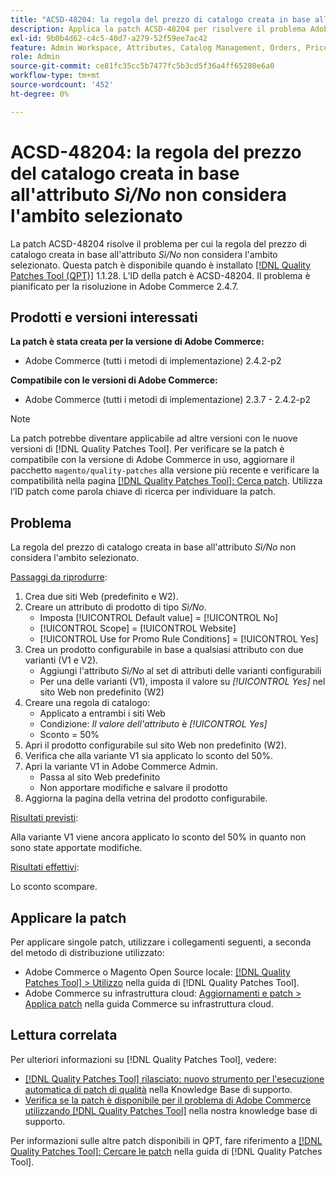 ```yaml
---
title: "ACSD-48204: la regola del prezzo di catalogo creata in base all’attributo *Sì/No* non considera l’ambito selezionato"
description: Applica la patch ACSD-48204 per risolvere il problema Adobe Commerce per cui la regola del prezzo di catalogo creata in base all’attributo *Sì/No* non considera l’ambito selezionato.
exl-id: 9b0b4d62-c4c5-40d7-a279-52f59ee7ac42
feature: Admin Workspace, Attributes, Catalog Management, Orders, Price Rules
role: Admin
source-git-commit: ce81fc35cc5b7477fc5b3cd5f36a4ff65280e6a0
workflow-type: tm+mt
source-wordcount: '452'
ht-degree: 0%

---
```


# ACSD-48204: la regola del prezzo del catalogo creata in base all&#39;attributo *Sì/No* non considera l&#39;ambito selezionato

La patch ACSD-48204 risolve il problema per cui la regola del prezzo di catalogo creata in base all&#39;attributo *Sì/No* non considera l&#39;ambito selezionato. Questa patch è disponibile quando è installato [[!DNL Quality Patches Tool (QPT)]](/help/announcements/adobe-commerce-announcements/magento-quality-patches-released-new-tool-to-self-serve-quality-patches.md) 1.1.28. L’ID della patch è ACSD-48204. Il problema è pianificato per la risoluzione in Adobe Commerce 2.4.7.

## Prodotti e versioni interessati

**La patch è stata creata per la versione di Adobe Commerce:**

* Adobe Commerce (tutti i metodi di implementazione) 2.4.2-p2

**Compatibile con le versioni di Adobe Commerce:**

* Adobe Commerce (tutti i metodi di implementazione) 2.3.7 - 2.4.2-p2

>[!NOTE]
>
>La patch potrebbe diventare applicabile ad altre versioni con le nuove versioni di [!DNL Quality Patches Tool]. Per verificare se la patch è compatibile con la versione di Adobe Commerce in uso, aggiornare il pacchetto `magento/quality-patches` alla versione più recente e verificare la compatibilità nella pagina [[!DNL Quality Patches Tool]: Cerca patch](https://experienceleague.adobe.com/tools/commerce-quality-patches/index.html). Utilizza l’ID patch come parola chiave di ricerca per individuare la patch.

## Problema

La regola del prezzo di catalogo creata in base all&#39;attributo *Sì/No* non considera l&#39;ambito selezionato.

<u>Passaggi da riprodurre</u>:

1. Crea due siti Web (predefinito e W2).
1. Creare un attributo di prodotto di tipo *Sì/No*.
   * Imposta [!UICONTROL Default value] = [!UICONTROL No]
   * [!UICONTROL Scope] = [!UICONTROL Website]
   * [!UICONTROL Use for Promo Rule Conditions] = [!UICONTROL Yes]
1. Crea un prodotto configurabile in base a qualsiasi attributo con due varianti (V1 e V2).
   * Aggiungi l&#39;attributo *Sì/No* al set di attributi delle varianti configurabili
   * Per una delle varianti (V1), imposta il valore su *[!UICONTROL Yes]* nel sito Web non predefinito (W2)
1. Creare una regola di catalogo:
   * Applicato a entrambi i siti Web
   * Condizione: *Il valore dell&#39;attributo* è *[!UICONTROL Yes]*
   * Sconto = 50%
1. Apri il prodotto configurabile sul sito Web non predefinito (W2).
1. Verifica che alla variante V1 sia applicato lo sconto del 50%.
1. Apri la variante V1 in Adobe Commerce Admin.
   * Passa al sito Web predefinito
   * Non apportare modifiche e salvare il prodotto
1. Aggiorna la pagina della vetrina del prodotto configurabile.

<u>Risultati previsti</u>:

Alla variante V1 viene ancora applicato lo sconto del 50% in quanto non sono state apportate modifiche.

<u>Risultati effettivi</u>:

Lo sconto scompare.

## Applicare la patch

Per applicare singole patch, utilizzare i collegamenti seguenti, a seconda del metodo di distribuzione utilizzato:

* Adobe Commerce o Magento Open Source locale: [[!DNL Quality Patches Tool] > Utilizzo](https://experienceleague.adobe.com/docs/commerce-operations/tools/quality-patches-tool/usage.html) nella guida di [!DNL Quality Patches Tool].
* Adobe Commerce su infrastruttura cloud: [Aggiornamenti e patch > Applica patch](https://experienceleague.adobe.com/docs/commerce-cloud-service/user-guide/develop/upgrade/apply-patches.html) nella guida Commerce su infrastruttura cloud.

## Lettura correlata

Per ulteriori informazioni su [!DNL Quality Patches Tool], vedere:

* [[!DNL Quality Patches Tool] rilasciato: nuovo strumento per l&#39;esecuzione automatica di patch di qualità](/help/announcements/adobe-commerce-announcements/magento-quality-patches-released-new-tool-to-self-serve-quality-patches.md) nella Knowledge Base di supporto.
* [Verifica se la patch è disponibile per il problema di Adobe Commerce utilizzando  [!DNL Quality Patches Tool]](/help/support-tools/patches-available-in-qpt-tool/check-patch-for-magento-issue-with-magento-quality-patches.md) nella nostra knowledge base di supporto.

Per informazioni sulle altre patch disponibili in QPT, fare riferimento a [[!DNL Quality Patches Tool]: Cercare le patch](https://experienceleague.adobe.com/tools/commerce-quality-patches/index.html) nella guida di [!DNL Quality Patches Tool].
